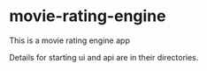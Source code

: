 # movie-rating-engine
This is a movie rating engine app

Details for starting ui and api are in their directories.

